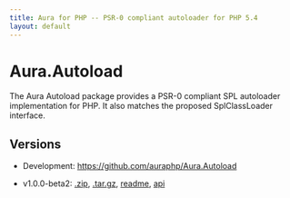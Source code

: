 ```yaml
---
title: Aura for PHP -- PSR-0 compliant autoloader for PHP 5.4
layout: default
---
```


Aura.Autoload
=============

The Aura Autoload package provides a PSR-0 compliant SPL autoloader
implementation for PHP. It also matches the proposed SplClassLoader interface.

[PSR-0]: https://github.com/php-fig/fig-standards/blob/master/accepted/PSR-0.md
[SplClassLoader]: https://wiki.php.net/rfc/splclassloader

Versions
--------

- Development: <https://github.com/auraphp/Aura.Autoload>

- v1.0.0-beta2: [.zip](https://github.com/auraphp/Aura.Autoload/zipball/1.0.0-beta2), [.tar.gz](https://github.com/auraphp/Aura.Autoload/tarball/1.0.0-beta2), [readme](version/1.0.0-beta2/), [api](version/1.0.0-beta2/api/)


